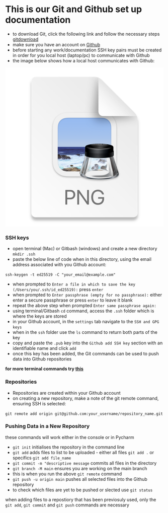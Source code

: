 # This is our Git and Github set up documentation

- to download Git, click the following link and follow the necessary steps [gitdownload](https://git-scm.com/downloads)
- make sure you have an account on [Github](https://github.com)
- before starting any work/documentation SSH key pairs must be created in order for you local host (laptop/pc) to communicate with Github
- the image below shows how a local host communicates with Github:

![img_1.png](img_1.png)

### SSH keys

- open terminal (Mac) or Gitbash (windows) and create a new directory `mkdir .ssh`
- paste the below line of code when in this directory, using the email address associated with you Github account:

`ssh-keygen -t ed25519 -C "your_email@example.com"`

- when prompted to `Enter a file in which to save the key (/Users/you/.ssh/id_ed25519):` press `enter`
- when prompted to `Enter passphrase (empty for no passphrase):` either enter a secure passphrase or press `enter` to leave it blank
- repeat the above step when prompted `Enter same passphrase again: `
- using terminal/Gitbash `cd` command, access the `.ssh` folder which is where the keys are stored
- in your Github account, in the `settings` tab navigate to the `SSH and GPG keys`
- when in the `ssh` folder use the `ls` command to return both parts of the key
- copy and paste the `.pub` key into the `Github add SSH key` section with an identifiable name and click `add`
- once this key has been added, the Git commands can be used to push data into Github repositories
 
**for more terminal commands try [this](https://github.com/twilliams9397/eng89_markdown_documentation/blob/main/Linux_basics.md)**
### Repositories

- Repositories are created within your Github account
- on creating a new repository, make a note of the git remote command, ensuring SSH is selected:

`git remote add origin git@github.com:your_username/repository_name.git`

### Pushing Data in a New Repository
these commands will work either in the console or in Pycharm
- `git init` initialises the repository in the command line
- `git add` adds files to list to be uploaded - either all files `git add .` or specifics `git add file_name` 
- `git commit -m "descriptive message` commits all files in the directory
- `git branch -M main` ensures you are working on the main branch 
- this is when you run the above `git remote` command
- `git push -u origin main` pushes all selected files into the Github repository
- to check which files are yet to be pushed or slected use `git status`

when adding files to a repostiory that has been previosuly used, only the `git add`, `git commit` and `git push` commands are necessary
